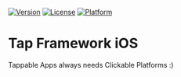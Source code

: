 [![Version](https://api.clickntap.com/3.0.0/Tap+Framework+iOS.svg)](https://cocoapods.org/pods/tap_framework_ios)
[![License](https://api.clickntap.com/MIT/License.svg)](https://cocoapods.org/pods/tap_framework_ios)
[![Platform](https://api.clickntap.com/Apple+iOS/Platform.svg)](https://cocoapods.org/pods/tap_framework_ios)

# Tap Framework iOS
Tappable Apps always needs Clickable Platforms :)
